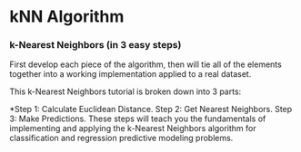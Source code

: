 # kNN Algorithm

### k-Nearest Neighbors (in 3 easy steps)
First develop each piece of the algorithm, then will tie all of the elements together into a working implementation applied to a real dataset.

This k-Nearest Neighbors tutorial is broken down into 3 parts:

*Step 1: Calculate Euclidean Distance.
Step 2: Get Nearest Neighbors.
Step 3: Make Predictions.
These steps will teach you the fundamentals of implementing and applying the k-Nearest Neighbors algorithm for classification and regression predictive modeling problems.



